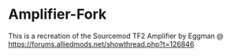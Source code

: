 # Amplifier-Fork
This is a recreation of the Sourcemod TF2 Amplifier by Eggman @ https://forums.alliedmods.net/showthread.php?t=126846
